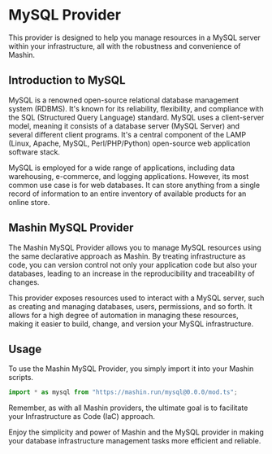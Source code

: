 # MySQL Provider

This provider is designed to help you manage resources in a MySQL server within your infrastructure, all with the robustness and convenience of Mashin.

## Introduction to MySQL

MySQL is a renowned open-source relational database management system (RDBMS). It's known for its reliability, flexibility, and compliance with the SQL (Structured Query Language) standard. MySQL uses a client-server model, meaning it consists of a database server (MySQL Server) and several different client programs. It's a central component of the LAMP (Linux, Apache, MySQL, Perl/PHP/Python) open-source web application software stack.

MySQL is employed for a wide range of applications, including data warehousing, e-commerce, and logging applications. However, its most common use case is for web databases. It can store anything from a single record of information to an entire inventory of available products for an online store.

## Mashin MySQL Provider

The Mashin MySQL Provider allows you to manage MySQL resources using the same declarative approach as Mashin. By treating infrastructure as code, you can version control not only your application code but also your databases, leading to an increase in the reproducibility and traceability of changes.

This provider exposes resources used to interact with a MySQL server, such as creating and managing databases, users, permissions, and so forth. It allows for a high degree of automation in managing these resources, making it easier to build, change, and version your MySQL infrastructure.

## Usage

To use the Mashin MySQL Provider, you simply import it into your Mashin scripts.

```ts
import * as mysql from "https://mashin.run/mysql@0.0.0/mod.ts";
```

Remember, as with all Mashin providers, the ultimate goal is to facilitate your Infrastructure as Code (IaC) approach. 

Enjoy the simplicity and power of Mashin and the MySQL provider in making your database infrastructure management tasks more efficient and reliable.